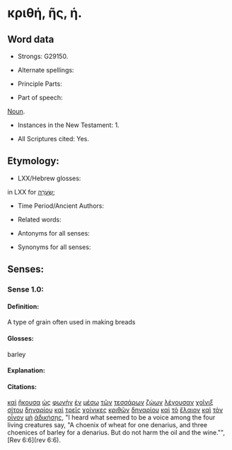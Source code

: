 # κριθή, ῆς, ἡ.

<!-- Status: S2=Needs2ndReview -->
<!-- Lexica used for edits: BDAG, FFM, LN, BN, A-S -->

## Word data

* Strongs: G29150.


* Alternate spellings:

* Principle Parts: 

* Part of speech: 

[Noun](http://ugg.readthedocs.io/en/latest/noun.html).

* Instances in the New Testament: 1.

* All Scriptures cited: Yes.

## Etymology: 

* LXX/Hebrew glosses: 

in LXX for [שְׂעֹרָה](//en-uhal/H8184);

* Time Period/Ancient Authors: 

* Related words: 

* Antonyms for all senses:

* Synonyms for all senses: 

## Senses:

### Sense 1.0:

#### Definition: 

A type of grain often used in making breads

#### Glosses:

barley

#### Explanation:

#### Citations:

[καὶ](../G25320/01.md) [ἤκουσα](../G01910/01.md) [ὡς](../G56130/01.md) [φωνὴν](../G54560/01.md) [ἐν](../G17220/01.md) [μέσῳ](../G33190/01.md) [τῶν](../G35880/01.md) [τεσσάρων](../G50640/01.md) [ζῴων](../G22260/01.md) [λέγουσαν](../G30040/01.md) [χοῖνιξ](../G55180/01.md) [σίτου](../G46210/01.md) [δηναρίου](../G12200/01.md) [καὶ](../G25320/01.md) [τρεῖς](../G51400/01.md) [χοίνικες](../G55180/01.md) [κριθῶν](../G29150/01.md) [δηναρίου](../G12200/01.md) [καὶ](../G25320/01.md) [τὸ](../G35880/01.md) [ἔλαιον](../G16370/01.md) [καὶ](../G25320/01.md) [τὸν](../G35880/01.md) [οἶνον](../G36310/01.md) [μὴ](../G33610/01.md) [ἀδικήσῃς](../G00910/01.md), 
"I heard what seemed to be a voice among the four living creatures say, "A choenix of wheat for one denarius, and three choenices of barley for a denarius. But do not harm the oil and the wine."", 
[Rev 6:6](rev 6:6).
